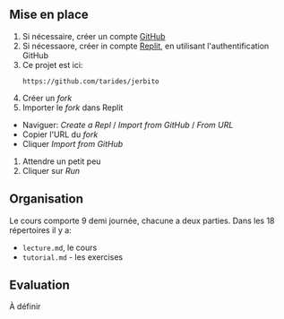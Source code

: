 ## Mise en place

1. Si nécessaire, créer un compte [GitHub](https://github.com)
1. Si nécessaore, créer in compte [Replit](https://replit.com), en utilisant l'authentification GitHub
1. Ce projet est ici:
   ```
   https://github.com/tarides/jerbito
   ```
1. Créer un _fork_
1. Importer le _fork_ dans Replit
  - Naviguer: _Create a Repl_ / _Import from GitHub_ / _From URL_
  - Copier l'URL du _fork_
  - Cliquer _Import from GitHub_
1. Attendre un petit peu
1. Cliquer sur _Run_

## Organisation

Le cours comporte 9 demi journée, chacune a deux parties. Dans les 18 répertoires il y a:
- `lecture.md`, le cours
- `tutorial.md` - les exercises

## Evaluation

À définir
